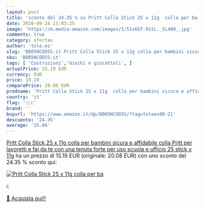 ```yaml
---
layout: post
title: 'sconto del 24.35 % su Pritt Colla Stick 25 x 11g  colla per ba  '
date: 2020-09-24 11:03:15
image: 'https://m.media-amazon.com/images/I/51s6GT-91tL._SL400_.jpg'
comments: true
category: ofertas
author: 'tole.es'
slug: 'B005NCOD5S-it Pritt Colla Stick 25 x 11g colla per bambini sicura e...'
sku: 'B005NCOD5S-it'
tags: [ 'Costruzioni','Giochi e giocattoli', ]
actualPrice: 15.19 EUR
currency: EUR
price: 15.19
comparePrice: 20.08 EUR
prodname: 'Pritt Colla Stick 25 x 11g  colla per bambini sicura e affidabile  colla Pritt per lavoretti e fai da te  con una tenuta forte per uso scuola e ufficio  25 stick x 11g'
country: 'it'
flag: '🇮🇹'
brand: ''
buyurl: 'https://www.amazon.it/dp/B005NCOD5S/?tag=tolees00-21'
descuento: '24.35'
average: '15.04'
---
```


[Pritt Colla Stick 25 x 11g  colla per bambini sicura e affidabile  colla Pritt per lavoretti e fai da te  con una tenuta forte per uso scuola e ufficio  25 stick x 11g](https://www.amazon.it/dp/B005NCOD5S/?tag=tolees00-21) ha un prezzo di 15.19 EUR (originale: 20.08 EUR) con uno sconto del 24.35 % sconto qui:

[![Pritt Colla Stick 25 x 11g  colla per ba](https://m.media-amazon.com/images/I/51s6GT-91tL._SL400_.jpg)](https://www.amazon.it/dp/B005NCOD5S/?tag=tolees00-21)

ℹ️:


[🛒 Acquista qui!!](https://www.amazon.it/dp/B005NCOD5S/?tag=tolees00-21)
